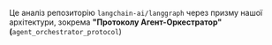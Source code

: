 Це аналіз репозиторію `langchain-ai/langgraph` через призму нашої архітектури, зокрема **"Протоколу Агент-Оркестратор" (**`agent_orchestrator_protocol`)
